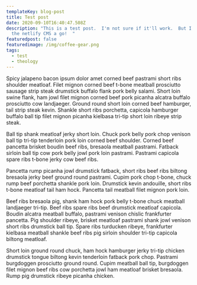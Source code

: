 ```yaml
---
templateKey: blog-post
title: Test post
date: 2020-09-10T16:40:47.508Z
description: "This is a test post.  I'm not sure if it'll work.  But I'm giving
  the netlify CMS a go!  "
featuredpost: false
featuredimage: /img/coffee-gear.png
tags:
  - test
  - theology
---
```

Spicy jalapeno bacon ipsum dolor amet corned beef pastrami short ribs shoulder meatloaf. Filet mignon corned beef t-bone meatball prosciutto sausage strip steak drumstick buffalo flank pork belly salami. Short loin swine flank, ham jowl filet mignon corned beef pork picanha alcatra buffalo prosciutto cow landjaeger. Ground round short loin corned beef hamburger, tail strip steak kevin. Shankle short ribs porchetta, capicola hamburger buffalo ball tip filet mignon picanha kielbasa tri-tip short loin ribeye strip steak.

Ball tip shank meatloaf jerky short loin. Chuck pork belly pork chop venison ball tip tri-tip tenderloin pork loin corned beef shoulder. Corned beef pancetta brisket boudin beef ribs, bresaola meatball pastrami. Fatback sirloin ball tip cow pork belly jowl pork loin pastrami. Pastrami capicola spare ribs t-bone jerky cow beef ribs.

Pancetta rump picanha jowl drumstick fatback, short ribs beef ribs biltong bresaola jerky beef ground round pastrami. Cupim pork chop t-bone, chuck rump beef porchetta shankle pork loin. Drumstick kevin andouille, short ribs t-bone meatloaf tail ham hock. Pancetta tail meatball filet mignon pork loin.

Beef ribs bresaola pig, shank ham hock pork belly t-bone chuck meatball landjaeger tri-tip. Beef ribs spare ribs beef drumstick meatloaf capicola. Boudin alcatra meatball buffalo, pastrami venison chislic frankfurter pancetta. Pig shoulder ribeye, brisket meatloaf pastrami shank jowl venison short ribs drumstick ball tip. Spare ribs turducken ribeye, frankfurter kielbasa meatball shankle beef ribs pig sirloin shoulder tri-tip capicola biltong meatloaf.

Short loin ground round chuck, ham hock hamburger jerky tri-tip chicken drumstick tongue biltong kevin tenderloin fatback pork chop. Pastrami burgdoggen prosciutto ground round. Cupim meatball ball tip, burgdoggen filet mignon beef ribs cow porchetta jowl ham meatloaf brisket bresaola. Rump pig drumstick ribeye picanha chicken.
